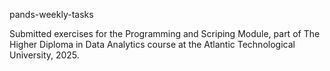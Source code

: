 pands-weekly-tasks

Submitted exercises for the Programming and Scriping Module,
part of The Higher Diploma in Data Analytics course at the Atlantic Technological University, 
2025.